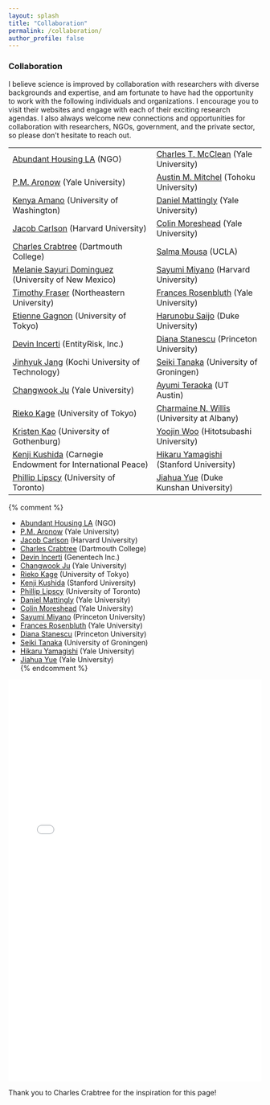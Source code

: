 ```yaml
---
layout: splash
title: "Collaboration"
permalink: /collaboration/
author_profile: false
---
```


### Collaboration

I believe science is improved by collaboration with researchers with diverse backgrounds and expertise, and am fortunate to have had the opportunity to work with the following individuals and organizations. I encourage you to visit their websites and engage with each of their exciting research agendas. I also always welcome new connections and opportunities for collaboration with researchers, NGOs, government, and the private sector, so please don’t hesitate to reach out. 

|                                                                                                     |                                                    | 
|------------------------------------------------------------------------------------|--------------------------------------------|
| [Abundant Housing LA](https://abundanthousingla.org) (NGO)                                         | [Charles T. McClean](https://www.charlesmcclean.com) (Yale University) |
| [P.M. Aronow](https://pmaronow.github.io) (Yale University)                                              | [Austin M. Mitchel](https://www.google.com/search?client=safari&rls=en&q=Austin+M.+Mitchel&ie=UTF-8&oe=UTF-8) (Tohoku University)  |
| [Kenya Amano](https://www.polisci.washington.edu/people/kenya-amano) (University of Washington)   | [Daniel Mattingly](http://daniel-mattingly.com/) (Yale University)   |
| [Jacob Carlson](https://jscarlson.github.io/) (Harvard University)                                       |  [Colin Moreshead](https://politicalscience.yale.edu/people/colin-moreshead) (Yale University) |
| [Charles Crabtree](http://charlescrabtree.com/) (Dartmouth College)                                | [Salma Mousa](https://www.salmamousa.com) (UCLA) |
| [Melanie Sayuri Dominguez](https://polisci.unm.edu/people/graduate-students/profile/melanie-sonntag.html) (University of New Mexico) | [Sayumi Miyano](https://politics.princeton.edu/people/sayumi-miyano) (Harvard University) |
| [Timothy Fraser](https://timothyfraser.com) (Northeastern University) | [Frances Rosenbluth](https://campuspress.yale.edu/francesrosenbluth/) (Yale University) |
[Etienne Gagnon](https://scholar.google.com/citations?user=zWsu138AAAAJ&hl=en) (University of Tokyo) | [Harunobu Saijo](https://harunobusaijo.neocities.org) (Duke University) |
| [Devin Incerti](https://devinincerti.com/) (EntityRisk, Inc.)                                                  | [Diana Stanescu](https://scholar.princeton.edu/dmstanescu/home) (Princeton University)  |
| [Jinhyuk Jang](https://jinhyukjang.com) (Kochi University of Technology) | [Seiki Tanaka](https://www.seikitanaka.com/) (University of Groningen) |
| [Changwook Ju](https://politicalscience.yale.edu/people/changwook-ju) (Yale University)                  | [Ayumi Teraoka](http://www.ayumi-teraoka.com) (UT Austin)  |
| [Rieko Kage](https://www.u-tokyo.ac.jp/focus/en/people/people003656.html) (University of Tokyo)   | [Charmaine N. Willis](https://cnwillis.com) (University at Albany) |
| [Kristen Kao](https://kristenkao.com) (University of Gothenburg)                                       | [Yoojin Woo](https://hri.ad.hit-u.ac.jp/html/100001381_profile_en.html) (Hitotsubashi University) |
| [Kenji Kushida](https://www.kenjikushida.org/) (Carnegie Endowment for International Peace)                                  |  [Hikaru Yamagishi](https://hikaruyamagishi.com) (Stanford University) |
| [Phillip Lipscy](http://www.lipscy.org/) (University of Toronto)                        | [Jiahua Yue](https://yjh1222.github.io/) (Duke Kunshan University) |


{% comment %}
- [Abundant Housing LA](https://abundanthousingla.org) (NGO)  
- [P.M. Aronow](https://pmaronow.github.io) (Yale University)  
- [Jacob Carlson](https://jscarlson.github.io/) (Harvard University)  
- [Charles Crabtree](http://charlescrabtree.com/) (Dartmouth College)  
- [Devin Incerti](https://devinincerti.com/) (Genentech Inc.)  
- [Changwook Ju](https://politicalscience.yale.edu/people/changwook-ju) (Yale University)  
- [Rieko Kage](https://www.u-tokyo.ac.jp/focus/en/people/people003656.html) (University of Tokyo)  
- [Kenji Kushida](https://www.kenjikushida.org/) (Stanford University)  
- [Phillip Lipscy](http://www.lipscy.org/) (University of Toronto)  
- [Daniel Mattingly](http://daniel-mattingly.com/) (Yale University)  
- [Colin Moreshead](https://politicalscience.yale.edu/people/colin-moreshead) (Yale University)  
- [Sayumi Miyano](https://politics.princeton.edu/people/sayumi-miyano) (Princeton University)  
- [Frances Rosenbluth](https://campuspress.yale.edu/francesrosenbluth/) (Yale University)  
- [Diana Stanescu](https://scholar.princeton.edu/dmstanescu/home) (Princeton University)  
- [Seiki Tanaka](https://www.seikitanaka.com/) (University of Groningen)  
- [Hikaru Yamagishi](https://hikaruyamagishi.com) (Yale University)  
- [Jiahua Yue](https://yjh1222.github.io/) (Yale University)  
{% endcomment %}

<div style="text-align:center">
    <iframe src="/files/coauthor_network.html" height="800px" width="100%" style="border:none;"></iframe>
</div>

Thank you to Charles Crabtree for the inspiration for this page!



